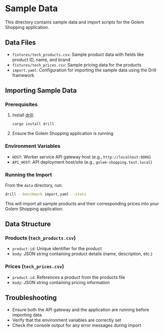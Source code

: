 # Sample Data

This directory contains sample data and import scripts for the Golem Shopping application.

## Data Files

- `fixtures/tech_products.csv`: Sample product data with fields like product ID, name, and brand
- `fixtures/tech_prices.csv`: Sample pricing data for the products
- `import.yaml`: Configuration for importing the sample data using the Drill framework

## Importing Sample Data

### Prerequisites

1. Install [drill](https://github.com/fcsonline/drill):
   ```bash
   cargo install drill
   ```

2. Ensure the Golem Shopping application is running

### Environment Variables

- `HOST`: Worker service API gateway host (e.g., `http://localhost:9006`)
- `API_HOST`: API deployment host/site (e.g., `golem-shopping.test.local`)

### Running the Import

From the `data` directory, run:

```bash
drill --benchmark import.yaml --stats
```

This will import all sample products and their corresponding prices into your Golem Shopping application.

## Data Structure

### Products (`tech_products.csv`)
- `product-id`: Unique identifier for the product
- `body`: JSON string containing product details (name, description, etc.)

### Prices (`tech_prices.csv`)
- `product-id`: References a product from the products file
- `body`: JSON string containing pricing information

## Troubleshooting

- Ensure both the API gateway and the application are running before importing data
- Verify that the environment variables are correctly set
- Check the console output for any error messages during import